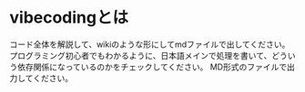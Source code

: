 # vibecodingとは
コード全体を解説して、wikiのような形にしてmdファイルで出してください。プログラミング初心者でもわかるように、日本語メインで処理を書いて、どういう依存関係になっているのかをチェックしてください。 MD形式のファイルで出力してください。